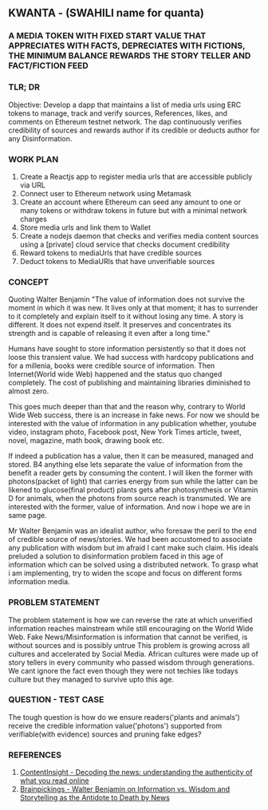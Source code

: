 ## KWANTA - (SWAHILI name for quanta) 
### A MEDIA TOKEN WITH FIXED START VALUE THAT APPRECIATES WITH FACTS, DEPRECIATES WITH FICTIONS, THE MINIMUM BALANCE REWARDS THE STORY TELLER AND FACT/FICTION FEED 

### TLR; DR
Objective: Develop a dapp that maintains a list of media urls using ERC tokens to manage, track and verify sources, References, likes, and comments on Ethereum testnet network. The dap continuously verifies credibility of sources and rewards author if its credible or deducts author for any Disinformation. 

### WORK PLAN
1. Create a Reactjs app to register media urls that are accessible publicly via URL
2. Connect user to Ethereum network using Metamask
3. Create an account where Ethereum can seed any amount to one or many tokens or withdraw tokens in future but with a minimal network charges
4. Store media urls and link them to Wallet
5. Create a nodejs daemon that checks and verifies media content sources using a [private] cloud service that checks document credibility
6. Reward tokens to mediaUrls that have credible sources
7. Deduct tokens to MediaURls that have unverifiable sources


### CONCEPT
Quoting Walter Benjamin "The value of information does not survive the moment in which it was new. It lives only at that moment; it has to surrender to it completely and explain itself to it without losing any time. A story is different. It does not expend itself. It preserves and concentrates its strength and is capable of releasing it even after a long time." 

Humans have sought to store information persistently so that it does not loose this transient value. We had success with hardcopy publications and for a millenia, books were credible source of information. Then Internet(World wide Web) happened and the status quo changed completely. The cost of publishing and maintaining libraries diminished to almost zero. 

This goes much deeper than that and the reason why, contrary to World Wide Web success, there is an increase in fake news. For now we should be interested with the value of information in any publication whether, youtube video, instagram photo, Facebook post, New York Times article, tweet, novel, magazine, math book, drawing book etc. 

If indeed a publication has a value, then it can be measured, managed and stored. B4 anything else lets separate the value of information from the benefit a reader gets by consuming the content.  I will liken the former with photons(packet of light) that carries energy from sun while the latter can be likened to glucose(final product) plants gets after photosynthesis or Vitamin D for animals, when the photons from source reach is transmuted. We are interested with the former, value of information. And now i hope we are in same page.

Mr Walter Benjamin was an idealist author, who foresaw the peril to the end of credible source of news/stories. We had been accustomed to associate any publication with wisdom but im afraid I cant make such claim. His ideals preluded a solution to disinformation problem faced in this age of information which can be solved using a distributed network. To grasp what i am implementing, try to widen the scope and focus on different forms information media.

### PROBLEM STATEMENT
The problem statement is how we can reverse the rate at which unverified information reaches mainstream while still encouraging on the World Wide Web. Fake News/Misinformation is information that cannot be verified, is without sources and is possibly untrue This problem is growing across all cultures and accelerated by Social Media. African cultures were made up of story tellers in every community who passed wisdom through generations. We cant ignore the fact even though they were not techies like todays culture but they managed to survive upto this age. 

### QUESTION - TEST CASE
The tough question is how do we ensure readers('plants and animals') receive the credible information value('photons') supported from verifiable(with evidence) sources and pruning fake edges? 

### REFERENCES
1. [ContentInsight - Decoding the news: understanding the authenticity of what you read online](https://contentinsight.com/authenticity-of-what-you-read-online/)
2. [Brainpickings - Walter Benjamin on Information vs. Wisdom and Storytelling as the Antidote to Death by News](https://www.brainpickings.org/2015/03/09/walter-benjamin-illuminations-the-storyteller/)

